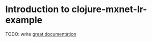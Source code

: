 # Introduction to clojure-mxnet-lr-example

TODO: write [great documentation](http://jacobian.org/writing/what-to-write/)
